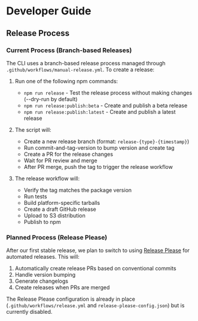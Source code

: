 # Developer Guide

## Release Process

### Current Process (Branch-based Releases)

The CLI uses a branch-based release process managed through `.github/workflows/manual-release.yml`. To create a release:

1. Run one of the following npm commands:
   - `npm run release` - Test the release process without making changes (--dry-run by default)
   - `npm run release:publish:beta` - Create and publish a beta release
   - `npm run release:publish:latest` - Create and publish a latest release

2. The script will:
   - Create a new release branch (format: `release-{type}-{timestamp}`)
   - Run commit-and-tag-version to bump version and create tag
   - Create a PR for the release changes
   - Wait for PR review and merge
   - After PR merge, push the tag to trigger the release workflow

3. The release workflow will:
   - Verify the tag matches the package version
   - Run tests
   - Build platform-specific tarballs
   - Create a draft GitHub release
   - Upload to S3 distribution
   - Publish to npm

### Planned Process (Release Please)

After our first stable release, we plan to switch to using [Release Please](https://github.com/google-github-actions/release-please-action) for automated releases. This will:

1. Automatically create release PRs based on conventional commits
2. Handle version bumping
3. Generate changelogs
4. Create releases when PRs are merged

The Release Please configuration is already in place (`.github/workflows/release.yml` and `release-please-config.json`) but is currently disabled.
